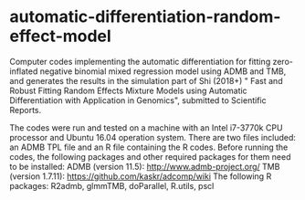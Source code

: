 # automatic-differentiation-random-effect-model
Computer codes implementing the automatic differentiation for fitting zero-inflated negative binomial mixed regression model using ADMB and TMB, and generates the results in the simulation part of Shi (2018+) " Fast and Robust Fitting Random Effects Mixture Models using Automatic Differentiation with Application in Genomics", submitted to Scientific Reports.

The codes were run and tested on a machine with an Intel i7-3770k CPU processor and Ubuntu 16.04 operation system. There are two files included: an ADMB TPL file and an R file containing the R codes. Before running the codes, the following packages and other required packages for them need to be installed:
ADMB (version 11.5): http://www.admb-project.org/
TMB (version 1.7.11): https://github.com/kaskr/adcomp/wiki
The following R packages: R2admb, glmmTMB, doParallel, R.utils, pscl
